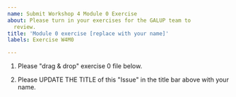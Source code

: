 ```yaml
---
name: Submit Workshop 4 Module 0 Exercise
about: Please turn in your exercises for the GALUP team to
  review.
title: 'Module 0 exercise [replace with your name]'
labels: Exercise W4M0

---
```


1. Please "drag & drop" exercise 0 file below.

2. Please UPDATE THE TITLE of this "Issue" in the title bar above with your name.
